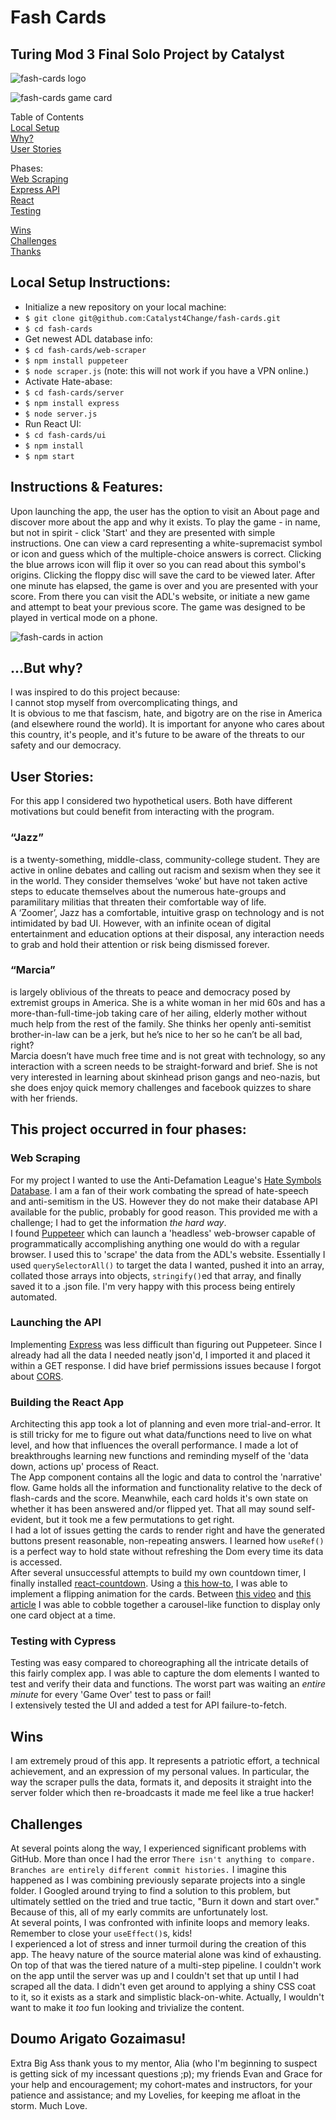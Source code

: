 # Fash Cards
## Turing Mod 3 Final Solo Project by Catalyst

![fash-cards logo](https://github.com/Catalyst4Change/fash-cards/blob/main/server/media/Screenshot%202022-11-13%20at%2011.42.42%20PM.png?raw=true)   

![fash-cards game card](https://github.com/Catalyst4Change/fash-cards/blob/main/server/media/Screenshot%202022-11-13%20at%2011.44.02%20PM.png?raw=true)

Table of Contents  
[Local Setup](#local-setup-instructions)  
[Why?](#but-why)  
[User Stories](#user-stories)  

Phases:  
[Web Scraping](#web-scraping)  
[Express API](#launching-the-api)  
[React](#building-the-react-app)  
[Testing](#testing-with-cypress)

[Wins](#wins)  
[Challenges](#challenges)   
[Thanks](#doumo-arigato-gozaimasu)

## Local Setup Instructions:
- Initialize a new repository on your local machine:
- `$ git clone git@github.com:Catalyst4Change/fash-cards.git`
- `$ cd fash-cards`
- Get newest ADL database info:
- `$ cd fash-cards/web-scraper`
- `$ npm install puppeteer`
- `$ node scraper.js` (note: this will not work if you have a VPN online.)
- Activate Hate-abase:
- `$ cd fash-cards/server`
- `$ npm install express`
- `$ node server.js` 
- Run React UI:
- `$ cd fash-cards/ui`
- `$ npm install`
- `$ npm start`  

## Instructions & Features:
Upon launching the app, the user has the option to visit an About page and discover more about the app and why it exists. To play the game - in name, but not in spirit - click 'Start' and they are presented with simple instructions. One can view a card representing a white-supremacist symbol or icon and guess which of the multiple-choice answers is correct. Clicking the blue arrows icon will flip it over so you can read about this symbol's origins. Clicking the floppy disc will save the card to be viewed later. After one minute has elapsed, the game is over and you are presented with your score. From there you can visit the ADL's website, or initiate a new game and attempt to beat your previous score. The game was designed to be played in vertical mode on a phone.

![fash-cards in action](https://github.com/Catalyst4Change/fash-cards/blob/main/server/media/fash-cards-demo.gif?raw=true)

## ...But why?
I was inspired to do this project because:  
I cannot stop myself from overcomplicating things, and  
It is obvious to me that fascism, hate, and bigotry are on the rise in America (and elsewhere round the world). It is important for anyone who cares about this country, it's people, and it's future to be aware of the threats to our safety and our democracy.  

## User Stories:
For this app I considered two hypothetical users. Both have different motivations but could benefit from interacting with the program.
### “Jazz” 
is a twenty-something, middle-class, community-college student. They are active in online debates and calling out racism and sexism when they see it in the world. They consider themselves ‘woke’ but have not taken active steps to educate themselves about the numerous hate-groups and paramilitary militias that threaten their comfortable way of life.  
A ‘Zoomer’, Jazz has a comfortable, intuitive grasp on technology and is not intimidated by bad UI. However, with an infinite ocean of digital entertainment and education options at their disposal, any interaction needs to grab and hold their attention or risk being dismissed forever.  

### “Marcia” 
is largely oblivious of the threats to peace and democracy posed by extremist groups in America. She is a white woman in her mid 60s and has a more-than-full-time-job taking care of her ailing, elderly mother without much help from the rest of the family. She thinks her openly anti-semitist brother-in-law can be a jerk, but he’s nice to her so he can’t be all bad, right?  
Marcia doesn’t have much free time and is not great with technology, so any interaction with a screen needs to be straight-forward and brief. She is not very interested in learning about skinhead prison gangs and neo-nazis, but she does enjoy quick memory challenges and facebook quizzes to share with her friends.  

## This project occurred in four phases:
### Web Scraping
For my project I wanted to use the Anti-Defamation League's [Hate Symbols Database](https://www.adl.org/resources/hate-symbols/search). I am a fan of their work combating the spread of hate-speech and anti-semitism in the US. However they do not make their database API available for the public, probably for good reason. This provided me with a challenge; I had to get the information *the hard way*.  
I found [Puppeteer](https://www.npmjs.com/package/puppeteer) which can launch a 'headless' web-browser capable of programmatically accomplishing anything one would do with a regular browser. I used this to 'scrape' the data from the ADL's website. Essentially I used `querySelectorAll()` to target the data I wanted, pushed it into an array, collated those arrays into objects, `stringify()`ed that array, and finally saved it to a .json file. I'm very happy with this process being entirely automated.  

### Launching the API  
Implementing [Express](https://www.npmjs.com/package/express) was less difficult than figuring out Puppeteer. Since I already had all the data I needed neatly json'd, I imported it and placed it within a GET response. I did have brief permissions issues because I forgot about [CORS](https://www.npmjs.com/package/cors).

### Building the React App  
Architecting this app took a lot of planning and even more trial-and-error. It is still tricky for me to figure out what data/functions need to live on what level, and how that influences the overall performance. I made a lot of breakthroughs learning new functions and reminding myself of the 'data down, actions up' process of React.  
The App component contains all the logic and data to control the 'narrative' flow. Game holds all the information and functionality relative to the deck of flash-cards and the score. Meanwhile, each card holds it's own state on whether it has been answered and/or flipped yet. That all may sound self-evident, but it took me a few permutations to get right.  
I had a lot of issues getting the cards to render right and have the generated buttons present reasonable, non-repeating answers. I learned how `useRef()` is a perfect way to hold state without refreshing the Dom every time its data is accessed.  
After several unsuccessful attempts to build my own countdown timer, I finally installed [react-countdown](https://github.com/ndresx/react-countdown). Using a [this how-to](), I was able to implement a flipping animation for the cards. Between [this video](https://www.youtube.com/watch?v=l1MYfu5YWHc&t=30s) and [this article](https://blog.bitsrc.io/simple-carousel-in-react-2aac73887243) I was able to cobble together a carousel-like function to display only one card object at a time.  

### Testing with Cypress  
Testing was easy compared to choreographing all the intricate details of this fairly complex app. I was able to capture the dom elements I wanted to test and verify their data and functions. The worst part was waiting an *entire minute* for every 'Game Over' test to pass or fail!  
I extensively tested the UI and added a test for API failure-to-fetch.

## Wins
I am extremely proud of this app. It represents a patriotic effort, a technical achievement, and an expression of my personal values. In particular, the way the scraper pulls the data, formats it, and deposits it straight into the server folder which then re-broadcasts it made me feel like a true hacker!

## Challenges
At several points along the way, I experienced significant problems with GitHub. More than once I had the error `There isn't anything to compare. Branches are entirely different commit histories.` I imagine this happened as I was combining previously separate projects into a single folder. I Googled around trying to find a solution to this problem, but ultimately settled on the tried and true tactic, "Burn it down and start over." Because of this, all of my early commits are unfortunately lost.   
At several points, I was confronted with infinite loops and memory leaks. Remember to close your `useEffect()`s, kids!    
I experienced a lot of stress and inner turmoil during the creation of this app. The heavy nature of the source material alone was kind of exhausting. On top of that was the tiered nature of a multi-step pipeline. I couldn't work on the app until the server was up and I couldn't set that up until I had scraped all the data. I didn't even get around to applying a shiny CSS coat to it, so it exists as a stark and simplistic black-on-white. Actually, I wouldn't want to make it *too* fun looking and trivialize the content.

## Doumo Arigato Gozaimasu!
Extra Big Ass thank yous to my mentor, Alia (who I'm beginning to suspect is getting sick of my incessant questions ;p); my friends Evan and Grace for your help and encouragement; my cohort-mates and instructors, for your patience and assistance; and my Lovelies, for keeping me afloat in the storm. Much Love.

